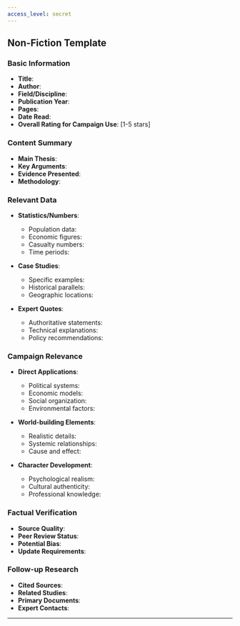 ```yaml
---
access_level: secret
---
```


## Non-Fiction Template

### **Basic Information**
- **Title**: 
- **Author**: 
- **Field/Discipline**: 
- **Publication Year**: 
- **Pages**: 
- **Date Read**: 
- **Overall Rating for Campaign Use**: [1-5 stars]

### **Content Summary**
- **Main Thesis**: 
- **Key Arguments**: 
- **Evidence Presented**: 
- **Methodology**: 

### **Relevant Data**
- **Statistics/Numbers**:
  - Population data:
  - Economic figures:
  - Casualty numbers:
  - Time periods:

- **Case Studies**:
  - Specific examples:
  - Historical parallels:
  - Geographic locations:

- **Expert Quotes**: 
  - Authoritative statements:
  - Technical explanations:
  - Policy recommendations:

### **Campaign Relevance**
- **Direct Applications**:
  - Political systems:
  - Economic models:
  - Social organization:
  - Environmental factors:

- **World-building Elements**:
  - Realistic details:
  - Systemic relationships:
  - Cause and effect:

- **Character Development**:
  - Psychological realism:
  - Cultural authenticity:
  - Professional knowledge:

### **Factual Verification**
- **Source Quality**: 
- **Peer Review Status**: 
- **Potential Bias**: 
- **Update Requirements**: 

### **Follow-up Research**
- **Cited Sources**: 
- **Related Studies**: 
- **Primary Documents**: 
- **Expert Contacts**: 

---
